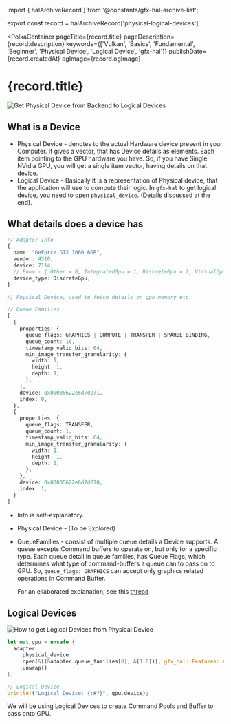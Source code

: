 import { halArchiveRecord } from '@constants/gfx-hal-archive-list';

export const record = halArchiveRecord['physical-logical-devices'];

<PolkaContainer
  pageTitle={record.title}
  pageDescription={record.description}
  keywords={['Vulkan', 'Basics', 'Fundamental', 'Beginner', 'Physical Device', 'Logical Device', 'gfx-hal']}
  publishDate={record.createdAt}
  ogImage={record.ogImage}
>

<H1 updatedAt={record.updatedAt}>
  {record.title}
</H1>

<Image alt="Get Physical Device from Backend to Logical Devices" src="https://user-images.githubusercontent.com/11786283/82109324-a8016e80-9752-11ea-89ba-677880ada6b1.png" placeholder="https://user-images.githubusercontent.com/11786283/82109811-ac2f8b00-9756-11ea-88db-3cbc70ee1350.png" />


<!-- https://user-images.githubusercontent.com/11786283/77244925-8bf4bb80-6c40-11ea-85f4-1a0f833ce834.png -->

## What is a Device

* Physical Device - denotes to the actual Hardware device present in your Computer. It gives
  a vector, that has Device details as elements. Each item pointing to the GPU hardware you have.
  So, if you have Single NVidia GPU, you will get a single item vector, having details on that device.
* Logical Device - Basically it is a representation of Physical device, that the application will use
  to compute their logic. In `gfx-hal` to get logical device, you need to open `physical_device`.
  (Details discussed at the end).

## What details does a device has

```ts
// Adapter Info
{
  name: "GeForce GTX 1060 6GB",
  vendor: 4310,
  device: 7114,
  // Enum - { Other = 0, IntegratedGpu = 1, DiscreteGpu = 2, VirtualGpu = 3, Cpu = 4 }
  device_type: DiscreteGpu,
}

// Physical Device, used to fetch details on gpu memory etc.

// Queue Families
[
  {
    properties: {
      queue_flags: GRAPHICS | COMPUTE | TRANSFER | SPARSE_BINDING,
      queue_count: 16,
      timestamp_valid_bits: 64,
      min_image_transfer_granularity: {
        width: 1,
        height: 1,
        depth: 1,
      },
    },
    device: 0x00005622e6d7d271,
    index: 0,
  },
  {
    properties: {
      queue_flags: TRANSFER,
      queue_count: 1,
      timestamp_valid_bits: 64,
      min_image_transfer_granularity: {
        width: 1,
        height: 1,
        depth: 1,
      },
    },
    device: 0x00005622e6d7d270,
    index: 1,
  }
]
```

* Info is self-explanatory.
* Physical Device - (To be Explored)
* QueueFamilies - consist of multiple queue details a Device supports. A queue excepts Command buffers
  to operate on, but only for a specific type. Each queue detail in queue families, has Queue Flags,
  which determines what type of command-buffers a queue can to pass on to GPU.
  So, `queue_flags: GRAPHICS` can accept only graphics related operations in Command Buffer.

  For an ellaborated explanation, see this [thread](https://stackoverflow.com/a/55273688/2849127)

## Logical Devices

<Image alt="How to get Logical Devices from Physical Device" src="https://user-images.githubusercontent.com/11786283/77247969-01ba5080-6c5c-11ea-8202-3c83e1a25b51.png" placeholder="https://user-images.githubusercontent.com/11786283/82109903-8951a680-9757-11ea-8acc-b88bbc173fce.png" />


```rs
let mut gpu = unsafe {
  adapter
    .physical_device
    .open(&[(&adapter.queue_families[0], &[1.0])], gfx_hal::Features::empty())
    .unwrap()
};

// Logical Device
println!("Logical Device: {:#?}", gpu.device);
```

We will be using Logical Devices to create Command Pools and Buffer to pass onto GPU.

</PolkaContainer>
